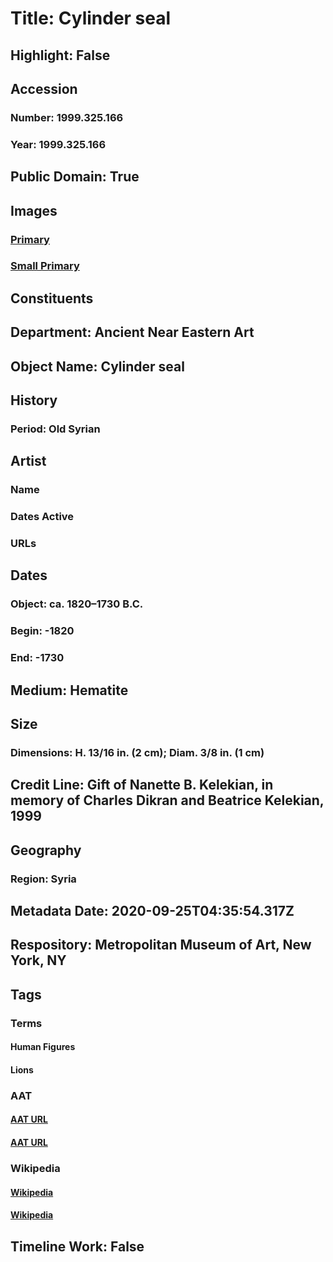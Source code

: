 # Title: Cylinder seal
## Highlight: False
## Accession
### Number: 1999.325.166
### Year: 1999.325.166
## Public Domain: True
## Images
### [Primary](https://images.metmuseum.org/CRDImages/an/original/1999,325,166.jpg)
### [Small Primary](https://images.metmuseum.org/CRDImages/an/web-large/1999,325,166.jpg)
## Constituents
## Department: Ancient Near Eastern Art
## Object Name: Cylinder seal
## History
### Period: Old Syrian
## Artist
### Name
### Dates Active
### URLs
## Dates
### Object: ca. 1820–1730 B.C.
### Begin: -1820
### End: -1730
## Medium: Hematite
## Size
### Dimensions: H.  13/16 in. (2 cm);  Diam.  3/8 in. (1 cm)
## Credit Line: Gift of Nanette B. Kelekian, in memory of Charles Dikran and Beatrice Kelekian, 1999
## Geography
### Region: Syria
## Metadata Date: 2020-09-25T04:35:54.317Z
## Respository: Metropolitan Museum of Art, New York, NY
## Tags
### Terms
#### Human Figures
#### Lions
### AAT
#### [AAT URL](http://vocab.getty.edu/page/aat/300404114)
#### [AAT URL](http://vocab.getty.edu/page/aat/300310388)
### Wikipedia
#### [Wikipedia]()
#### [Wikipedia]()
## Timeline Work: False